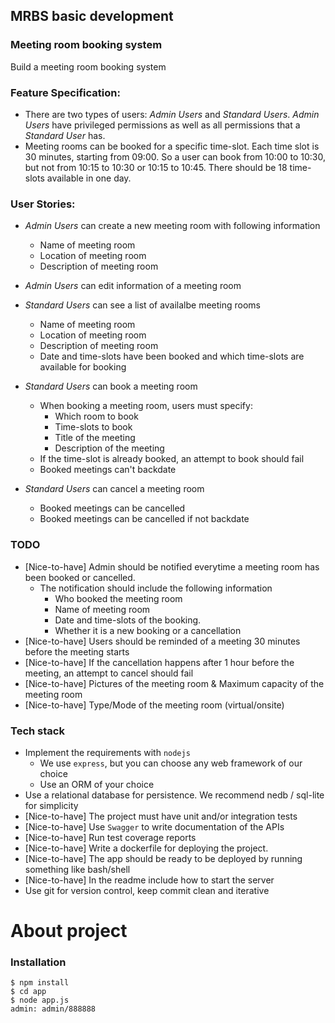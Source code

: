 ## MRBS basic development

### Meeting room booking system

Build a meeting room booking system

### Feature Specification:

- There are two types of users: *Admin Users* and *Standard Users*. *Admin Users* have privileged permissions as well as all permissions that a *Standard User* has.
- Meeting rooms can be booked for a specific time-slot. Each time slot is 30 minutes, starting from 09:00. So a user can book from 10:00 to 10:30, but not from 10:15 to 10:30 or 10:15 to 10:45. There should be 18 time-slots available in one day.

### User Stories:

- *Admin Users* can create a new meeting room with following information
  - Name of meeting room
  - Location of meeting room
  - Description of meeting room

- *Admin Users* can edit information of a meeting room

- *Standard Users* can see a list of availalbe meeting rooms
  - Name of meeting room
  - Location of meeting room
  - Description of meeting room
  - Date and time-slots have been booked and which time-slots are available for booking

- *Standard Users* can book a meeting room
  - When booking a meeting room, users must specify:
    - Which room to book
    - Time-slots to book
    - Title of the meeting
    - Description of the meeting
  - If the time-slot is already booked, an attempt to book should fail
  - Booked meetings can't backdate

- *Standard Users* can cancel a meeting room
  - Booked meetings can be cancelled
  - Booked meetings can be cancelled if not backdate

### TODO

- [Nice-to-have] Admin should be notified everytime a meeting room has been booked or cancelled.
  - The notification should include the following information
    - Who booked the meeting room
    - Name of meeting room
    - Date and time-slots of the booking.
    - Whether it is a new booking or a cancellation
- [Nice-to-have] Users should be reminded of a meeting 30 minutes before the meeting starts
- [Nice-to-have] If the cancellation happens after 1 hour before the meeting, an attempt to cancel should fail
- [Nice-to-have] Pictures of the meeting room & Maximum capacity of the meeting room
- [Nice-to-have] Type/Mode of the meeting room (virtual/onsite)

### Tech stack

- Implement the requirements with `nodejs`
  - We use `express`, but you can choose any web framework of our choice
  - Use an ORM of your choice
- Use a relational database for persistence. We recommend nedb / sql-lite for simplicity
- [Nice-to-have] The project must have unit and/or integration tests
- [Nice-to-have] Use `Swagger` to write documentation of the APIs
- [Nice-to-have] Run test coverage reports
- [Nice-to-have] Write a dockerfile for deploying the project.
- [Nice-to-have] The app should be ready to be deployed by running something like bash/shell
- [Nice-to-have] In the readme include how to start the server
- Use git for version control, keep commit clean and iterative


# About project

### Installation

```
$ npm install
$ cd app
$ node app.js
admin: admin/888888
```